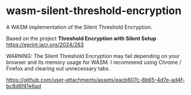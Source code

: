 # wasm-silent-threshold-encryption
A WASM implementation of the Silent Threshold Encryption. 

Based on the project **Threshold Encryption with Silent Setup** 
https://eprint.iacr.org/2024/263

WARNING: The Silent Threshold Encryption may fail depending on your browser and its memory usage for WASM. I recommend using Chrome / Firefox and clearing out unnecessary tabs.


https://github.com/user-attachments/assets/eacb607c-8b65-4d7e-ad4f-bc8d6f41e6ad

